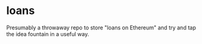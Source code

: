 # loans
Presumably a throwaway repo to store "loans on Ethereum" and try and tap the idea fountain in a useful way.
